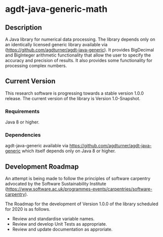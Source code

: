 # agdt-java-generic-math

## Description
A Java library for numerical data processing. The library depends only on an identically licensed generic library available via (https://github.com/agdturner/agdt-java-generic). It provides BigDecimal and BigInteger arithmetic functionality that allow the user to specify the accuracy and precision of results. It also provides some functionality for processing complex numbers.

## Current Version
This research software is progressing towards a stable version 1.0.0 release. The current version of the library is Version 1.0-Snapshot.
### Requirements
Java 8 or higher.
### Dependencies
agdt-java-generic available via https://github.com/agdturner/agdt-java-generic which itself depends only on Java 8 or higher.

## Development Roadmap
An attempt is being made to follow the principles of software carpentry advocated by the Software Sustainability Institute (https://www.software.ac.uk/programmes-events/carpentries/software-carpentry).

The Roadmap for the development of Version 1.0.0 of the library scheduled for 2020 is as follows.
- Review and standardise variable names.
- Review and develop Unit Tests as appropriate.
- Review and update documentation as approriate.
